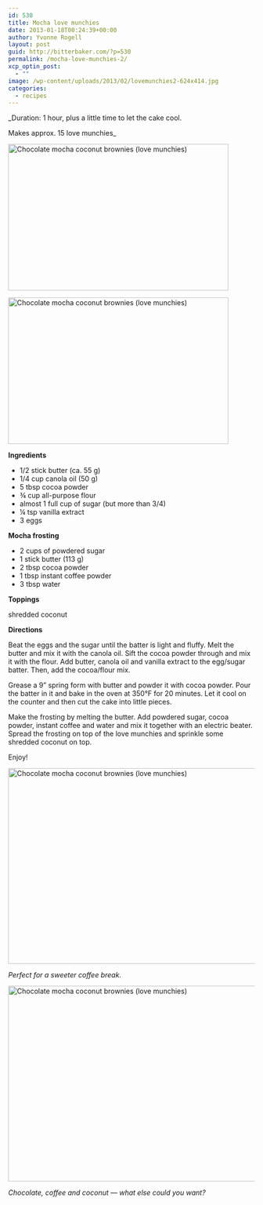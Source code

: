 ```yaml
---
id: 530
title: Mocha love munchies
date: 2013-01-18T00:24:39+00:00
author: Yvonne Rogell
layout: post
guid: http://bitterbaker.com/?p=530
permalink: /mocha-love-munchies-2/
xcp_optin_post:
  - ""
image: /wp-content/uploads/2013/02/lovemunchies2-624x414.jpg
categories:
  - recipes
---
```

_Duration: 1 hour, plus a little time to let the cake cool.
  
Makes approx. 15 love munchies_

<p class="recipe-icon">
  <img class="recipe-icon alignright pinthis" title="Chocolate mocha coconut brownies (love munchies) | bitterbaker.com" alt="Chocolate mocha coconut brownies (love munchies) " src="http://bitterbaker.com/images/lovemunchies2-mini.jpg" width="450" height="299" />
</p>

<p class="">
  <img class=" alignright pinthis" title="Chocolate mocha coconut brownies (love munchies) | bitterbaker.com" alt="Chocolate mocha coconut brownies (love munchies) " src="http://bitterbaker.com/images/lovemunchies2.jpg" width="450" height="299" />
</p>

**Ingredients**

  * 1/2 stick butter (ca. 55 g)
  * 1/4 cup canola oil (50 g)
  * 5 tbsp cocoa powder
  * ¾ cup all-purpose flour
  * almost 1 full cup of sugar (but more than 3/4)
  * ¼ tsp vanilla extract
  * 3 eggs

**Mocha frosting**

  * 2 cups of powdered sugar
  * 1 stick butter (113 g)
  * 2 tbsp cocoa powder
  * 1 tbsp instant coffee powder
  * 3 tbsp water

**Toppings**
  
shredded coconut

**Directions**
  
Beat the eggs and the sugar until the batter is light and fluffy. Melt the butter and mix it with the canola oil. Sift the cocoa powder through and mix it with the flour. Add butter, canola oil and vanilla extract to the egg/sugar batter. Then, add the cocoa/flour mix.

Grease a 9” spring form with butter and powder it with cocoa powder. Pour the batter in it and bake in the oven at 350°F for 20 minutes. Let it cool on the counter and then cut the cake into little pieces.

Make the frosting by melting the butter. Add powdered sugar, cocoa powder, instant coffee and water and mix it together with an electric beater. Spread the frosting on top of the love munchies and sprinkle some shredded coconut on top.

Enjoy!

<img class="pinthis" title="Chocolate mocha coconut brownies (love munchies) | bitterbaker.com" alt="Chocolate mocha coconut brownies (love munchies)" src="http://bitterbaker.com/images/lovemunchies1.jpg" width="600" height="399" />
  
_Perfect for a sweeter coffee break._ 

<img class="pinthis" title="Chocolate mocha coconut brownies (love munchies) | bitterbaker.com" alt="Chocolate mocha coconut brownies (love munchies) " src="http://bitterbaker.com/images/lovemunchies3.jpg" width="600" height="399" />
  
_Chocolate, coffee and coconut –– what else could you want?_